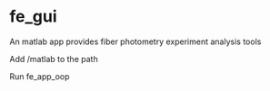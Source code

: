 # fe_gui
An matlab app provides fiber photometry experiment analysis tools

Add /matlab to the path

Run fe_app_oop




